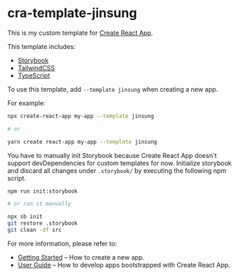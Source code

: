 # cra-template-jinsung

This is my custom template for [Create React App](https://github.com/facebook/create-react-app).

This template includes:

- [Storybook](https://storybook.js.org)
- [TailwindCSS](https://tailwindcss.com)
- [TypeScript](https://www.typescriptlang.org)

To use this template, add `--template jinsung` when creating a new app.

For example:

```sh
npx create-react-app my-app --template jinsung

# or

yarn create react-app my-app --template jinsung
```

You have to manually init Storybook because Create React App doesn't support devDependencies for custom templates for now. Initialize storybook and discard all changes under `.storybook/` by executing the following npm script.

```sh
npm run init:storybook

# or run it manually

npx sb init
git restore .storybook
git clean -df src
```

For more information, please refer to:

- [Getting Started](https://create-react-app.dev/docs/getting-started) – How to create a new app.
- [User Guide](https://create-react-app.dev) – How to develop apps bootstrapped with Create React App.
